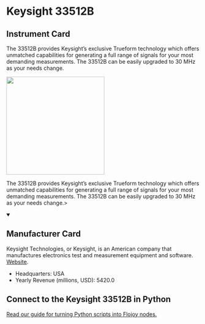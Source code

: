
# Keysight 33512B

## Instrument Card

<div className="flex">

<div>

The 33512B provides Keysight’s exclusive Trueform technology which offers unmatched capabilities for generating a full range of signals for your most demanding measurements. The 33512B can be easily upgraded to 30 MHz as your needs change.

</div>

<img width="256" src="https://v5.airtableusercontent.com/v1/19/19/1691539200000/j2TaDta4gzdmEGCyo9t6Zw/IeQtMJM56jwntOs6yfR_fzIC6MvKkqI1sZ7t2XnaBfD6cJy2VjfqzMO9qrSzTks6Ai5akRDyeuY6rLUKLRn4myJoF_Z37vf4OFUdEzmB5JQ/AxgTmk4RZaTLkNjhdW-Hf70wYA3R4doHKlwaJN1VPY8"/>

</div>

The 33512B provides Keysight’s exclusive Trueform technology which offers unmatched capabilities for generating a full range of signals for your most demanding measurements. The 33512B can be easily upgraded to 30 MHz as your needs change.>

<details open>
<summary><h2>Manufacturer Card</h2></summary>

Keysight Technologies, or Keysight, is an American company that manufactures electronics test and measurement equipment and software. <a href="https://www.keysight.com/us/en/home.html">Website</a>.

<ul>
  <li>Headquarters: USA</li>
  <li>Yearly Revenue (millions, USD): 5420.0</li>
</ul>
</details>

## Connect to the Keysight 33512B in Python

[Read our guide for turning Python scripts into Flojoy nodes.](https://docs.flojoy.ai/custom-nodes/creating-custom-node/)


